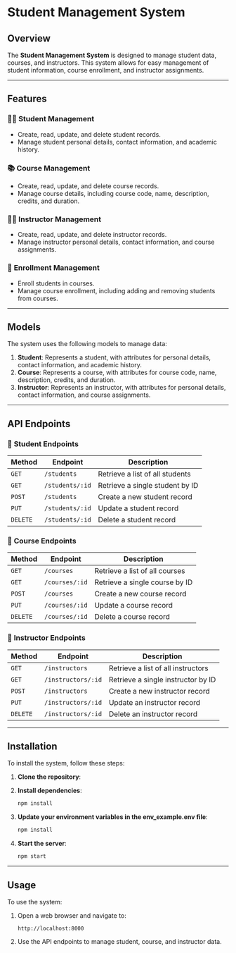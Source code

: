
# **Student Management System**

## **Overview**

The **Student Management System** is designed to manage student data, courses, and instructors. This system allows for easy management of student information, course enrollment, and instructor assignments.

---

## **Features**

### 🧑‍🎓 **Student Management**

- Create, read, update, and delete student records.
- Manage student personal details, contact information, and academic history.

### 📚 **Course Management**

- Create, read, update, and delete course records.
- Manage course details, including course code, name, description, credits, and duration.

### 👨‍🏫 **Instructor Management**

- Create, read, update, and delete instructor records.
- Manage instructor personal details, contact information, and course assignments.

### 📝 **Enrollment Management**

- Enroll students in courses.
- Manage course enrollment, including adding and removing students from courses.

---

## **Models**

The system uses the following models to manage data:

1. **Student**: Represents a student, with attributes for personal details, contact information, and academic history.
2. **Course**: Represents a course, with attributes for course code, name, description, credits, and duration.
3. **Instructor**: Represents an instructor, with attributes for personal details, contact information, and course assignments.

---

## **API Endpoints**

### 📌 **Student Endpoints**

| **Method** | **Endpoint**         | **Description**                     |
|------------|----------------------|-------------------------------------|
| `GET`     | `/students`           | Retrieve a list of all students     |
| `GET`     | `/students/:id`       | Retrieve a single student by ID     |
| `POST`    | `/students`           | Create a new student record         |
| `PUT`     | `/students/:id`       | Update a student record             |
| `DELETE`  | `/students/:id`       | Delete a student record             |

### 📌 **Course Endpoints**

| **Method** | **Endpoint**         | **Description**                     |
|------------|----------------------|-------------------------------------|
| `GET`     | `/courses`            | Retrieve a list of all courses      |
| `GET`     | `/courses/:id`        | Retrieve a single course by ID      |
| `POST`    | `/courses`            | Create a new course record          |
| `PUT`     | `/courses/:id`        | Update a course record              |
| `DELETE`  | `/courses/:id`        | Delete a course record              |

### 📌 **Instructor Endpoints**

| **Method** | **Endpoint**          | **Description**                        |
|------------|-----------------------|----------------------------------------|
| `GET`     | `/instructors`         | Retrieve a list of all instructors     |
| `GET`     | `/instructors/:id`     | Retrieve a single instructor by ID     |
| `POST`    | `/instructors`         | Create a new instructor record         |
| `PUT`     | `/instructors/:id`     | Update an instructor record            |
| `DELETE`  | `/instructors/:id`     | Delete an instructor record            |

---

## **Installation**

To install the system, follow these steps:

1. **Clone the repository**:


2. **Install dependencies**:

   ```bash
   npm install
   ```
3. **Update your environment variables in the env_example.env file**:

   ```bash
   npm install
   ```

4. **Start the server**:

   ```bash
   npm start
   ```

---

## **Usage**

To use the system:

1. Open a web browser and navigate to:

   ```
   http://localhost:8000
   ```

2. Use the API endpoints to manage student, course, and instructor data.

